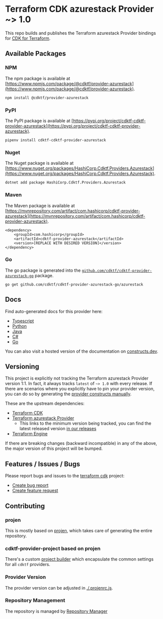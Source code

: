 
# Terraform CDK azurestack Provider ~> 1.0

This repo builds and publishes the Terraform azurestack Provider bindings for [CDK for Terraform](https://cdk.tf).

## Available Packages

### NPM

The npm package is available at [https://www.npmjs.com/package/@cdktf/provider-azurestack](https://www.npmjs.com/package/@cdktf/provider-azurestack).

`npm install @cdktf/provider-azurestack`

### PyPI

The PyPI package is available at [https://pypi.org/project/cdktf-cdktf-provider-azurestack](https://pypi.org/project/cdktf-cdktf-provider-azurestack).

`pipenv install cdktf-cdktf-provider-azurestack`

### Nuget

The Nuget package is available at [https://www.nuget.org/packages/HashiCorp.Cdktf.Providers.Azurestack](https://www.nuget.org/packages/HashiCorp.Cdktf.Providers.Azurestack).

`dotnet add package HashiCorp.Cdktf.Providers.Azurestack`

### Maven

The Maven package is available at [https://mvnrepository.com/artifact/com.hashicorp/cdktf-provider-azurestack](https://mvnrepository.com/artifact/com.hashicorp/cdktf-provider-azurestack).

```
<dependency>
    <groupId>com.hashicorp</groupId>
    <artifactId>cdktf-provider-azurestack</artifactId>
    <version>[REPLACE WITH DESIRED VERSION]</version>
</dependency>
```


### Go

The go package is generated into the [`github.com/cdktf/cdktf-provider-azurestack-go`](https://github.com/cdktf/cdktf-provider-azurestack-go) package.

`go get github.com/cdktf/cdktf-provider-azurestack-go/azurestack`

## Docs

Find auto-generated docs for this provider here: 

- [Typescript](./docs/API.typescript.md)
- [Python](./docs/API.python.md)
- [Java](./docs/API.java.md)
- [C#](./docs/API.csharp.md)
- [Go](./docs/API.go.md)

You can also visit a hosted version of the documentation on [constructs.dev](https://constructs.dev/packages/@cdktf/provider-azurestack).

## Versioning

This project is explicitly not tracking the Terraform azurestack Provider version 1:1. In fact, it always tracks `latest` of `~> 1.0` with every release. If there are scenarios where you explicitly have to pin your provider version, you can do so by generating the [provider constructs manually](https://cdk.tf/imports).

These are the upstream dependencies:

- [Terraform CDK](https://cdk.tf)
- [Terraform azurestack Provider](https://registry.terraform.io/providers/hashicorp/azurestack/1.0.0)
    - This links to the minimum version being tracked, you can find the latest released version [in our releases](https://github.com/cdktf/cdktf-provider-azurestack/releases)
- [Terraform Engine](https://terraform.io)

If there are breaking changes (backward incompatible) in any of the above, the major version of this project will be bumped.

## Features / Issues / Bugs

Please report bugs and issues to the [terraform cdk](https://cdk.tf) project:

- [Create bug report](https://cdk.tf/bug)
- [Create feature request](https://cdk.tf/feature)

## Contributing

### projen

This is mostly based on [projen](https://github.com/eladb/projen), which takes care of generating the entire repository.

### cdktf-provider-project based on projen

There's a custom [project builder](https://github.com/hashicorp/cdktf-provider-project) which encapsulate the common settings for all `cdktf` providers.

### Provider Version

The provider version can be adjusted in [./.projenrc.js](./.projenrc.js).

### Repository Management

The repository is managed by [Repository Manager](https://github.com/hashicorp/cdktf-repository-manager/)
